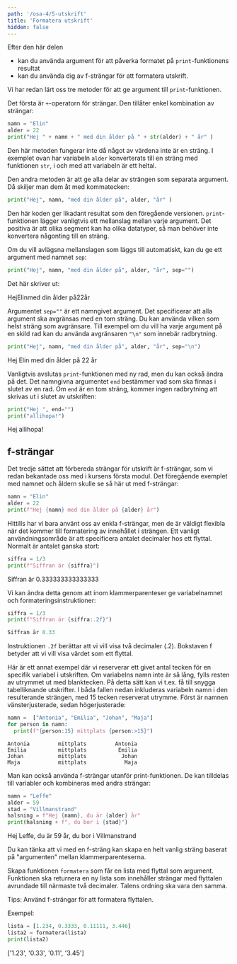 ```yaml
---
path: '/osa-4/5-utskrift'
title: 'Formatera utskrift'
hidden: false
---
```


<text-box variant='learningObjectives' name='Lärandemål'>

Efter den här delen

* kan du använda argument för att påverka formatet på `print`-funktionens resultat
* kan du använda dig av f-strängar för att formatera utskrift.

</text-box>

Vi har redan lärt oss tre metoder för att ge argument till `print`-funktionen.

Det första är `+`-operatorn för strängar. Den tillåter enkel kombination av strängar:

```python
namn = "Elin"
alder = 22
print("Hej " + namn + " med din ålder på " + str(alder) + " år" )
```

Den här metoden fungerar inte då något av värdena inte är en sträng. I exemplet ovan har variabeln `alder` konverterats till en sträng med funktionen `str`, i och med att variabeln är ett heltal.

Den andra metoden är att ge alla delar av strängen som separata argument. Då skiljer man dem åt med kommatecken: 

```python
print("Hej", namn, "med din ålder på", alder, "år" )
```

Den här koden ger likadant resultat som den föregående versionen. `print`-funktionen lägger vanligtvis ett mellanslag mellan varje argument. Det positiva är att olika segment kan ha olika datatyper, så man behöver inte konvertera någonting till en sträng.

Om du vill avlägsna mellanslagen som läggs till automatiskt, kan du ge ett argument med namnet `sep`:

```python
print("Hej", namn, "med din ålder på", alder, "år", sep="")
```

Det här skriver ut:

<sample-output>

HejElinmed din ålder på22år

</sample-output>


Argumentet `sep=""` är ett namngivet argument. Det specificerar att alla argument ska avgränsas med en tom sträng. Du kan använda vilken som helst sträng som avgränsare. Till exempel om du vill ha varje argument på en skild rad kan du använda avgränsaren `"\n"` som innebär radbrytning. 

```python
print("Hej", namn, "med din ålder på", alder, "år", sep="\n")
```

<sample-output>

Hej
Elin
med din ålder på
22
år

</sample-output>

Vanligtvis avslutas `print`-funktionen med ny rad, men du kan också ändra på det. Det namngivna argumentet `end` bestämmer vad som ska finnas i slutet av en rad. Om `end` är en tom sträng, kommer ingen radbrytning att skrivas ut i slutet av utskriften:

```python
print("Hej ", end="")
print("allihopa!")
```

<sample-output>

Hej allihopa!

</sample-output>

## f-strängar

Det tredje sättet att förbereda strängar för utskrift är f-strängar, som vi redan bekantade oss med i kursens första modul. Det föregående exemplet med namnet och åldern skulle se så här ut med f-strängar:

```python
namn = "Elin"
alder = 22
print(f"Hej {namn} med din ålder på {alder} år")
```

Hittills har vi bara använt oss av enkla f-strängar, men de är väldigt flexibla när det kommer till formatering av innehållet i strängen. Ett vanligt användningsområde är att specificera antalet decimaler hos ett flyttal. Normalt är antalet ganska stort:

```python
siffra = 1/3
print(f"Siffran är {siffra}")
```

<sample-output>

Siffran är 0.333333333333333

</sample-output>

Vi kan ändra detta genom att inom klammerparenteser ge variabelnamnet och formateringsinstruktioner:

```python
siffra = 1/3
print(f"Siffran är {siffra:.2f}")
```

```python
Siffran är 0.33
```

Instruktionen `.2f` berättar att vi vill visa två decimaler (.2). Bokstaven f betyder att vi vill visa värdet som ett flyttal.

Här är ett annat exempel där vi reserverar ett givet antal tecken för en specifik variabel i utskriften. Om variabelns namn inte är så lång, fylls resten av utrymmet ut med blanktecken. På detta sätt kan vi t.ex. få till snygga tabelliknande utskrifter. I båda fallen nedan inkluderas variabeln namn i den resulterande strängen, med 15 tecken reserverat utrymme. Först är namnen vänsterjusterade, sedan högerjusterade:

```python
namn =  ["Antonia", "Emilia", "Johan", "Maja"]
for person in namn:
  print(f"{person:15} mittplats {person:>15}")
```

```
Antonia         mittplats         Antonia
Emilia          mittplats          Emilia
Johan           mittplats           Johan
Maja            mittplats            Maja
```

Man kan också använda f-strängar utanför print-funktionen. De kan tilldelas till variabler och kombineras med andra strängar:

```python
namn = "Leffe"
alder = 59
stad = "Villmanstrand"
halsning = f"Hej {namn}, du är {alder} år"
print(halsning + f", du bor i {stad}")
```

<sample-output>

Hej Leffe, du är 59 år, du bor i Villmanstrand

</sample-output>

Du kan tänka att vi med en f-sträng kan skapa en helt vanlig sträng baserat på "argumenten" mellan klammerparenteserna.

<programming-exercise name='Från sifferlista till stränglista' tmcname='osa04-20_sifferlista_till_stranglista'>

Skapa funktionen `formatera` som får en lista med flyttal som argument. Funktionen ska returnera en ny lista som innehåller strängar med flyttalen avrundade till närmaste två decimaler. Talens ordning ska vara den samma.

Tips: Använd f-strängar för att formatera flyttalen.

Exempel:

```python
lista = [1.234, 0.3333, 0.11111, 3.446]
lista2 = formatera(lista)
print(lista2)
```

<sample-output>

['1.23', '0.33', '0.11', '3.45']

</sample-output>

</programming-exercise>

<quiz id="c06c0359-d590-5b81-ba81-0faedf42b216"></quiz>
